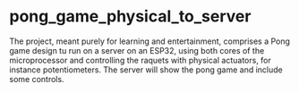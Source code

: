 # pong_game_physical_to_server
The project, meant purely for learning and entertainment, comprises a Pong game design tu run on a server on an ESP32, using both cores of the microprocessor and controlling the raquets with physical actuators, for instance potentiometers. The server will show the pong game and include some controls.
